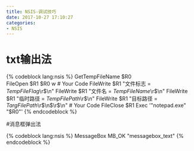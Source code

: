 ```yaml
---
title: NSIS-调试技巧
date: 2017-10-27 17:10:27
categories:
- NSIS
---
```


# txt输出法

{% codeblock lang:nsis %}
    GetTempFileName $R0    
    FileOpen $R1 $R0 w
    # Your Code
    FileWrite $R1 "文件标志 = $TempFileFlag$\r$\n"
    FileWrite $R1 "文件名   = $TempFileName$\r$\n"
    FileWrite $R1 "临时路径 = $TempFilePath$\r$\n"
    FileWrite $R1 "目标路径 = $TargFilePath$\r$\n$\r$\n"
    # Your Code
    FileClose $R1
    Exec '"notepad.exe" "$R0"'
{% endcodeblock %}


#消息框弹出法

{% codeblock lang:nsis %}
    MessageBox MB_OK "messagebox_text" 
{% endcodeblock %}
